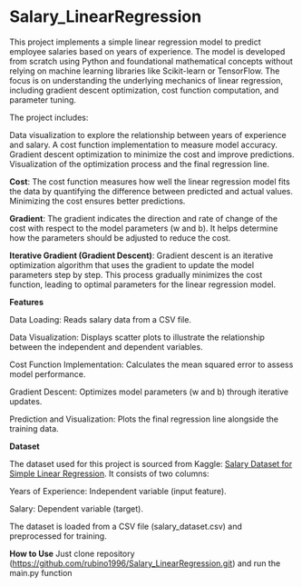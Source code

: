 # Salary_LinearRegression
This project implements a simple linear regression model to predict employee salaries based on years of experience. 
The model is developed from scratch using Python and foundational mathematical concepts without relying on machine learning libraries like Scikit-learn or TensorFlow. The focus is on understanding the underlying mechanics of linear regression, including gradient descent optimization, cost function computation, and parameter tuning.

The project includes:

Data visualization to explore the relationship between years of experience and salary.
A cost function implementation to measure model accuracy.
Gradient descent optimization to minimize the cost and improve predictions.
Visualization of the optimization process and the final regression line.

**Cost**:
The cost function measures how well the linear regression model fits the data by quantifying the difference between predicted and actual values. Minimizing the cost ensures better predictions.

**Gradient**:
The gradient indicates the direction and rate of change of the cost with respect to the model parameters (w and b). It helps determine how the parameters should be adjusted to reduce the cost.

**Iterative Gradient (Gradient Descent)**:
Gradient descent is an iterative optimization algorithm that uses the gradient to update the model parameters step by step. This process gradually minimizes the cost function, leading to optimal parameters for the linear regression model.

**Features**

Data Loading: Reads salary data from a CSV file.

Data Visualization: Displays scatter plots to illustrate the relationship between the independent and dependent variables.

Cost Function Implementation: Calculates the mean squared error to assess model performance.

Gradient Descent: Optimizes model parameters (w and b) through iterative updates.

Prediction and Visualization: Plots the final regression line alongside the training data.

**Dataset**

The dataset used for this project is sourced from Kaggle: [Salary Dataset for Simple Linear Regression](https://www.kaggle.com/datasets/abhishek14398/salary-dataset-simple-linear-regression/data).
It consists of two columns:

Years of Experience: Independent variable (input feature).

Salary: Dependent variable (target).

The dataset is loaded from a CSV file (salary_dataset.csv) and preprocessed for training.

**How to Use**
Just clone repository (https://github.com/rubino1996/Salary_LinearRegression.git) and run the main.py function 
